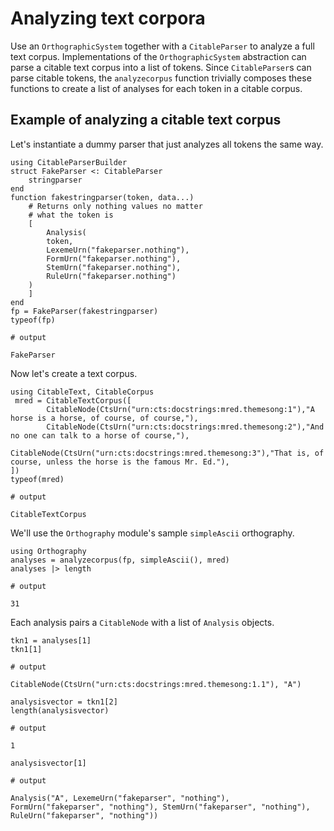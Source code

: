 # Analyzing text corpora

Use an `OrthographicSystem` together with a `CitableParser` to analyze a full text corpus.  Implementations of the `OrthographicSystem` abstraction can parse a citable text corpus into a list of tokens.  Since `CitableParser`s can parse citable tokens, the `analyzecorpus` function trivially composes these functions to create a list of analyses for each token in a citable corpus.

## Example of analyzing a citable text corpus

Let's instantiate a dummy parser that just analyzes all tokens the same way.

```jldoctest corpus
using CitableParserBuilder
struct FakeParser <: CitableParser
    stringparser
end
function fakestringparser(token, data...) 
    # Returns only nothing values no matter
    # what the token is
    [
        Analysis(
        token,
        LexemeUrn("fakeparser.nothing"),
        FormUrn("fakeparser.nothing"),
        StemUrn("fakeparser.nothing"),
        RuleUrn("fakeparser.nothing")
    )
    ]
end
fp = FakeParser(fakestringparser)
typeof(fp)

# output

FakeParser
```

Now let's create a text corpus.

```jldoctest corpus
using CitableText, CitableCorpus
 mred = CitableTextCorpus([
        CitableNode(CtsUrn("urn:cts:docstrings:mred.themesong:1"),"A horse is a horse, of course, of course,"),
        CitableNode(CtsUrn("urn:cts:docstrings:mred.themesong:2"),"And no one can talk to a horse of course,"),
        CitableNode(CtsUrn("urn:cts:docstrings:mred.themesong:3"),"That is, of course, unless the horse is the famous Mr. Ed."),
])
typeof(mred)

# output

CitableTextCorpus
```

We'll use the `Orthography` module's sample `simpleAscii` orthography.



```jldoctest corpus
using Orthography
analyses = analyzecorpus(fp, simpleAscii(), mred)
analyses |> length

# output

31
```


Each analysis pairs a `CitableNode` with a list of `Analysis` objects.


```jldoctest corpus
tkn1 = analyses[1]
tkn1[1]

# output

CitableNode(CtsUrn("urn:cts:docstrings:mred.themesong:1.1"), "A")
```

```jldoctest corpus
analysisvector = tkn1[2]
length(analysisvector)

# output

1
```


```jldoctest corpus
analysisvector[1]

# output

Analysis("A", LexemeUrn("fakeparser", "nothing"), FormUrn("fakeparser", "nothing"), StemUrn("fakeparser", "nothing"), RuleUrn("fakeparser", "nothing"))
```